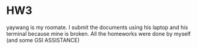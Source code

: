 # HW3
yaywang is my roomate. I submit the documents using his laptop and his terminal because mine is broken. All the homeworks were done by myself (and some GSI ASSISTANCE) 
